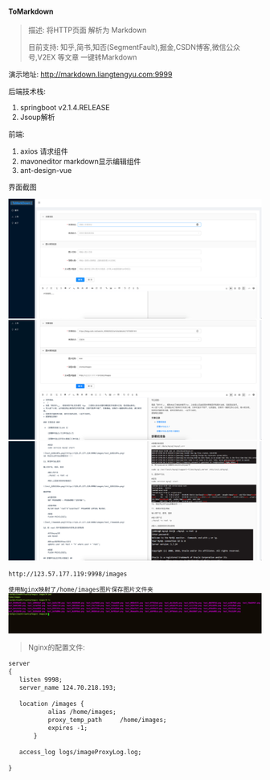 
#### ToMarkdown

>描述: 将HTTP页面 解析为 Markdown 
>
>目前支持: 知乎,简书,知否(SegmentFault),掘金,CSDN博客,微信公众号,V2EX 等文章 一键转Markdown


演示地址:   http://markdown.liangtengyu.com:9999



后端技术栈:
1. springboot v2.1.4.RELEASE
2. Jsoup解析

前端:
1. axios  请求组件
2. mavoneditor   markdown显示编辑组件
3. ant-design-vue  

界面截图

![pic](./readme_images/image-20200819103544563.png)
![pic](./readme_images/Snipaste_2020-08-20_09-38-33.png)
![pic](./readme_images/Snipaste_2020-08-20_09-40-32.png)


`http://123.57.177.119:9998/images `

`使用Nginx映射了/home/images图片保存图片文件夹`
 ![pic](./readme_images/Snipaste_2020-08-20_09-42-39.png)

 >Nginx的配置文件:

 ```
server
{
    listen 9998;
    server_name 124.70.218.193;
    
    location /images {
            alias /home/images;
            proxy_temp_path     /home/images;  
            expires -1; 
        }

    access_log logs/imageProxyLog.log;

}

 ```